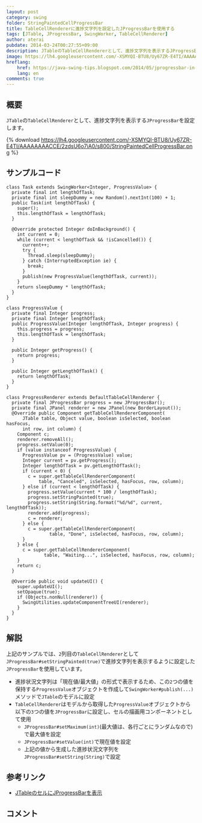 ```yaml
---
layout: post
category: swing
folder: StringPaintedCellProgressBar
title: TableCellRendererに進捗文字列を設定したJProgressBarを使用する
tags: [JTable, JProgressBar, SwingWorker, TableCellRenderer]
author: aterai
pubdate: 2014-03-24T00:27:55+09:00
description: JTableのTableCellRendererとして、進捗文字列を表示するJProgressBarを設定します。
image: https://lh4.googleusercontent.com/-XSMYQI-BTU8/Uy67ZR-E4TI/AAAAAAAACCE/2zdsU6o7iA0/s800/StringPaintedCellProgressBar.png
hreflang:
    href: https://java-swing-tips.blogspot.com/2014/05/jprogressbar-in-jtable-cell-render.html
    lang: en
comments: true
---
```

## 概要
`JTable`の`TableCellRenderer`として、進捗文字列を表示する`JProgressBar`を設定します。

{% download https://lh4.googleusercontent.com/-XSMYQI-BTU8/Uy67ZR-E4TI/AAAAAAAACCE/2zdsU6o7iA0/s800/StringPaintedCellProgressBar.png %}

## サンプルコード
<pre class="prettyprint"><code>class Task extends SwingWorker&lt;Integer, ProgressValue&gt; {
  private final int lengthOfTask;
  private final int sleepDummy = new Random().nextInt(100) + 1;
  public Task(int lengthOfTask) {
    super();
    this.lengthOfTask = lengthOfTask;
  }

  @Override protected Integer doInBackground() {
    int current = 0;
    while (current &lt; lengthOfTask &amp;&amp; !isCancelled()) {
      current++;
      try {
        Thread.sleep(sleepDummy);
      } catch (InterruptedException ie) {
        break;
      }
      publish(new ProgressValue(lengthOfTask, current));
    }
    return sleepDummy * lengthOfTask;
  }
}

class ProgressValue {
  private final Integer progress;
  private final Integer lengthOfTask;
  public ProgressValue(Integer lengthOfTask, Integer progress) {
    this.progress = progress;
    this.lengthOfTask = lengthOfTask;
  }

  public Integer getProgress() {
    return progress;
  }

  public Integer getLengthOfTask() {
    return lengthOfTask;
  }
}

class ProgressRenderer extends DefaultTableCellRenderer {
  private final JProgressBar progress = new JProgressBar();
  private final JPanel renderer = new JPanel(new BorderLayout());
  @Override public Component getTableCellRendererComponent(
      JTable table, Object value, boolean isSelected, boolean hasFocus,
      int row, int column) {
    Component c;
    renderer.removeAll();
    progress.setValue(0);
    if (value instanceof ProgressValue) {
      ProgressValue pv = (ProgressValue) value;
      Integer current = pv.getProgress();
      Integer lengthOfTask = pv.getLengthOfTask();
      if (current &lt; 0) {
        c = super.getTableCellRendererComponent(
            table, "Canceled", isSelected, hasFocus, row, column);
      } else if (current &lt; lengthOfTask) {
        progress.setValue(current * 100 / lengthOfTask);
        progress.setStringPainted(true);
        progress.setString(String.format("%d/%d", current, lengthOfTask));
        renderer.add(progress);
        c = renderer;
      } else {
        c = super.getTableCellRendererComponent(
                table, "Done", isSelected, hasFocus, row, column);
      }
    } else {
      c = super.getTableCellRendererComponent(
              table, "Waiting...", isSelected, hasFocus, row, column);
    }
    return c;
  }

  @Override public void updateUI() {
    super.updateUI();
    setOpaque(true);
    if (Objects.nonNull(renderer)) {
      SwingUtilities.updateComponentTreeUI(renderer);
    }
  }
}
</code></pre>

## 解説
上記のサンプルでは、`2`列目の`TableCellRenderer`として`JProgressBar#setStringPainted(true)`で進捗文字列を表示するように設定した`JProgressBar`を使用しています。

- 進捗状況文字列は「現在値/最大値」の形式で表示するため、この`2`つの値を保持する`ProgressValue`オブジェクトを作成して`SwingWorker#publish(...)`メソッドで`JTable`のモデルに設定
- `TableCellRenderer`はモデルから取得した`ProgressValue`オブジェクトから以下の`3`つの値を`JProgressBar`に設定し、セルの描画用コンポーネントとして使用
    - `JProgressBar#setMaximum(int)`(最大値は、各行ごとにランダムなので)で最大値を設定
    - `JProgressBar#setValue(int)`で現在値を設定
    - 上記の値から生成した進捗状況文字列を`JProgressBar#setString(String)`で設定

<!-- dummy comment line for breaking list -->

## 参考リンク
- [JTableのセルにJProgressBarを表示](https://ateraimemo.com/Swing/TableCellProgressBar.html)

<!-- dummy comment line for breaking list -->

## コメント
